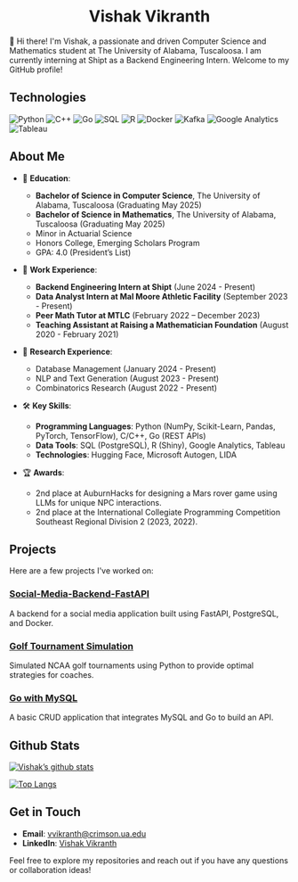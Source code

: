 <h1 align="center">Vishak Vikranth</h1>

👋 Hi there! I'm Vishak, a passionate and driven Computer Science and Mathematics student at The University of Alabama, Tuscaloosa. I am currently interning at Shipt as a Backend Engineering Intern. Welcome to my GitHub profile!

## Technologies

![Python](https://img.shields.io/badge/Python-3776AB?style=for-the-badge&logo=python&logoColor=white)
![C++](https://img.shields.io/badge/C++-00599C?style=for-the-badge&logo=cplusplus&logoColor=white)
![Go](https://img.shields.io/badge/Go-00ADD8?style=for-the-badge&logo=go&logoColor=white)
![SQL](https://img.shields.io/badge/PostgreSQL-336791?style=for-the-badge&logo=postgresql&logoColor=white)
![R](https://img.shields.io/badge/R-276DC3?style=for-the-badge&logo=r&logoColor=white)
![Docker](https://img.shields.io/badge/Docker-2496ED?style=for-the-badge&logo=docker&logoColor=white)
![Kafka](https://img.shields.io/badge/Apache%20Kafka-231F20?style=for-the-badge&logo=apache%20kafka&logoColor=white)
![Google Analytics](https://img.shields.io/badge/Google%20Analytics-E37400?style=for-the-badge&logo=google%20analytics&logoColor=white)
![Tableau](https://img.shields.io/badge/Tableau-E97627?style=for-the-badge&logo=tableau&logoColor=white)


## About Me

- 🌱 **Education**: 
  - **Bachelor of Science in Computer Science**, The University of Alabama, Tuscaloosa (Graduating May 2025)
  - **Bachelor of Science in Mathematics**, The University of Alabama, Tuscaloosa (Graduating May 2025)
  - Minor in Actuarial Science
  - Honors College, Emerging Scholars Program
  - GPA: 4.0 (President’s List)

- 💼 **Work Experience**:
  - **Backend Engineering Intern at Shipt** (June 2024 - Present)
  - **Data Analyst Intern at Mal Moore Athletic Facility** (September 2023 - Present)
  - **Peer Math Tutor at MTLC** (February 2022 – December 2023)
  - **Teaching Assistant at Raising a Mathematician Foundation** (August 2020 - February 2021)

- 🔬 **Research Experience**:
  - Database Management (January 2024 - Present)
  - NLP and Text Generation (August 2023 - Present)
  - Combinatorics Research (August 2022 - Present)

- 🛠️ **Key Skills**:
  - **Programming Languages**: Python (NumPy, Scikit-Learn, Pandas, PyTorch, TensorFlow), C/C++, Go (REST APIs)
  - **Data Tools**: SQL (PostgreSQL), R (Shiny), Google Analytics, Tableau
  - **Technologies**: Hugging Face, Microsoft Autogen, LIDA

- 🏆 **Awards**:
  - 2nd place at AuburnHacks for designing a Mars rover game using LLMs for unique NPC interactions.
  - 2nd place at the International Collegiate Programming Competition Southeast Regional Division 2 (2023, 2022).

## Projects

Here are a few projects I've worked on:

### [Social-Media-Backend-FastAPI](https://github.com/Vishak-V/Social-Media-Backend-FastAPI)
A backend for a social media application built using FastAPI, PostgreSQL, and Docker.

### [Golf Tournament Simulation](https://github.com/Vishak-V/Golf-Tournament-Simulator)
Simulated NCAA golf tournaments using Python to provide optimal strategies for coaches.

### [Go with MySQL](https://github.com/Vishak-V/Golang-with-MySQL)
A basic CRUD application that integrates MySQL and Go to build an API.

## Github Stats

[![Vishak’s github stats](https://github-readme-stats.vercel.app/api?username=Vishak-V)](https://github.com/Vishak-V)

[![Top Langs](https://github-readme-stats.vercel.app/api/top-langs/?username=Vishak-V&layout=compact)](https://github.com/Vishak-V)

## Get in Touch

- **Email**: vvikranth@crimson.ua.edu
- **LinkedIn**: [Vishak Vikranth](https://www.linkedin.com/in/vishak-vikranth)

Feel free to explore my repositories and reach out if you have any questions or collaboration ideas!
